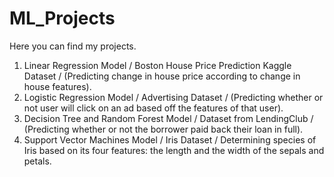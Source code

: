 # ML_Projects

Here you can find my projects. 

1. Linear Regression Model / Boston House Price Prediction Kaggle Dataset / (Predicting change in house price according to change in house features).
2. Logistic Regression Model / Advertising Dataset / (Predicting whether or not user will click on an ad based off the features of that user).
3. Decision Tree and Random Forest Model / Dataset from LendingClub / (Predicting whether or not the borrower paid back their loan in full). 
4. Support Vector Machines Model / Iris Dataset / Determining species of Iris based on its four features: the length and the width of the sepals and petals.
